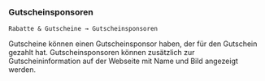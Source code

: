### Gutscheinsponsoren

    Rabatte & Gutscheine → Gutscheinsponsoren

Gutscheine können einen Gutscheinsponsor haben, der für den Gutschein gezahlt hat. Gutscheinsponsoren können zusätzlich zur Gutscheininformation auf der Webseite mit Name und Bild angezeigt werden.